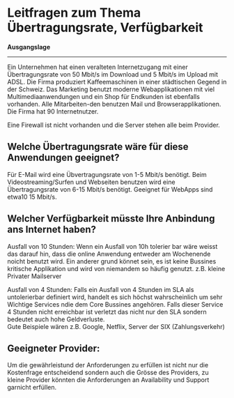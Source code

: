 # Leitfragen zum Thema Übertragungsrate, Verfügbarkeit

**Ausgangslage**
***
Ein Unternehmen hat einen veralteten Internetzugang mit einer Übertragungsrate von 50 Mbit/s im Download und 5 Mbit/s im Upload mit ADSL. Die Firma produziert Kaffeemaschinen in einer städtischen Gegend in der Schweiz. Das Marketing benutzt moderne Webapplikationen mit viel Multimediaanwendungen und ein Shop für Endkunden ist ebenfalls vorhanden. Alle Mitarbeiten-den benutzen Mail und Browserapplikationen. Die Firma hat 90 Internetnutzer.

Eine Firewall ist nicht vorhanden und die Server stehen alle beim Provider.

## Welche Übertragungsrate wäre für diese Anwendungen geeignet?
Für E-Mail wird eine Übvertragungsrate von 1-5 Mbit/s benötigt. Beim Videostreaming/Surfen und Webseiten benutzen wird eine Übertragungsrate von 6-15 Mbit/s benötigt. Geeignet für WebApps sind etwa10 15 Mbit/s.


## Welcher Verfügbarkeit müsste Ihre Anbindung ans Internet haben?
Ausfall von 10 Stunden:
Wenn ein Ausfall von 10h tolerier bar wäre weisst das darauf hin, dass die online Anwendung entweder am Wochenende noicht benutzt wird. Ein anderer grund könnet sein, es ist keine Bussines kritische Applikation und wird von niemandem so häufig genutzt. z.B. kleine Privater Mailserver

Ausfall von 4 Stunden:
Falls ein Ausfall von 4 Stunden im SLA als untolerierbar definiert wird, handelt es sich höchst wahrscheinlich um sehr Wichtige Services ndie dem Core Bussines angehören. Falls dieser Service 4 Stunden nicht erreichbar ist verletzt das nicht nur den SLA sondern bedeutet auch hohe Geldverluste. <br>Gute Beispiele wären 
z.B. Google, Netflix, Server der SIX (Zahlungsverkehr)

## Geeigneter Provider:
Um die gewährleistund der Anforderungen zu erfüllen ist nicht nur die Kostenfrage entscheidend sondern auch die Grösse des Providers, zu kleine Provider könnten die Anforderungen an Availability und Support garnicht erfüllen.
